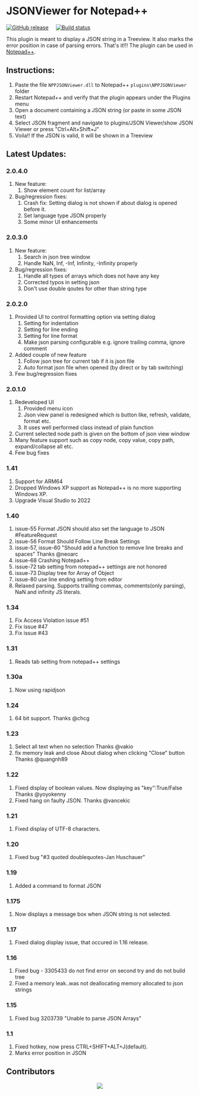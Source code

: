 # JSONViewer for Notepad++
[![GitHub release](https://img.shields.io/github/release/kapilratnani/JSON-Viewer.svg)](../../releases/latest)
&nbsp;&nbsp;&nbsp;&nbsp;[![Build status](https://ci.appveyor.com/api/projects/status/github/kapilratnani/JSON-Viewer?branch=master&svg=true)](https://ci.appveyor.com/project/kapilratnani/JSON-Viewer)

This plugin is meant to display a JSON string in a Treeview. It also marks the error position in case of parsing errors. That's it!!! The plugin can be used in [Notepad++](https://github.com/notepad-plus-plus/notepad-plus-plus).


## Instructions:
1. Paste the file `NPPJSONViewer.dll` to Notepad++ `plugins\NPPJSONViewer` folder
2. Restart Notepad++ and verify that the plugin appears under the Plugins menu
3. Open a document containing a JSON string (or paste in some JSON text)
4. Select JSON fragment and navigate to plugins/JSON Viewer/show JSON Viewer or press "Ctrl+Alt+Shift+J"
5. Voila!! If the JSON is valid, it will be shown in a Treeview


## Latest Updates:

### 2.0.4.0
1. New feature:
    1. Show element count for list/array
2. Bug/regression fixes:
    1. Crash fix: Setting dialog is not shown if about dialog is opened before it.
    2. Set language type JSON properly
    3. Some minor UI enhancements

### 2.0.3.0
1. New feature:
    1. Search in json tree window
    2. Handle NaN, Inf, -Inf, Infinity, -Infinity properly
2. Bug/regression fixes:
    1. Handle all types of arrays which does not have any key
    2. Corrected typos in setting json
    3. Don't use double qoutes for other than string type


### 2.0.2.0
1. Provided UI to control formatting option via setting dialog
    1. Setting for indentation
    2. Setting for line ending
    3. Setting for line format
    4. Make json parsing configurable e.g. ignore trailing comma, ignore comment
2. Added couple of new feature
    1. Follow json tree for current tab if it is json file
    2. Auto format json file when opened (by direct or by tab switching)
3. Few bug/regression fixes

### 2.0.1.0
1. Redeveloped UI 
    1. Provided menu icon
    2. Json view panel is redesigned which is button like, refresh, validate, format etc.
    3. It uses well performed class instead of plain function
2. Current selected node path is given on the bottom of json view window
3. Many feature support such as copy node, copy value, copy path, expand/collapse all etc.
4. Few bug fixes


### 1.41
1. Support for ARM64
2. Dropped Windows XP support as Notepad++ is no more supporting Windows XP.
3. Upgrade Visual Studio to 2022


### 1.40
1. issue-55 Format JSON should also set the language to JSON #FeatureRequest
2. issue-56 Format Should Follow Line Break Settings
3. issue-57, issue-60 "Should add a function to remove line breaks and spaces" Thanks @neoarc
4. issue-68 Crashing Notepad++
5. issue-72 tab setting from notepad++ settings are not honored
6. issue-73 Display tree for Array of Object 
7. issue-80 use line ending setting from editor
8. Relaxed parsing. Supports trailling commas, comments(only parsing), NaN and infinity JS literals.
  
### 1.34
1. Fix Access Violation issue #51
2. Fix issue #47
3. Fix issue #43

### 1.31
1. Reads tab setting from notepad++ settings

### 1.30a
1. Now using rapidjson

### 1.24
1. 64 bit support. Thanks @chcg
   
### 1.23
1. Select all text when no selection
   Thanks @vakio
2. fix memory leak and close About dialog when clicking "Close" button
   Thanks @quangnh89 

### 1.22
1. Fixed display of boolean values. Now displaying as "key":True/False
   Thanks @yoyokenny
2. Fixed hang on faulty JSON.
   Thanks @vancekic

### 1.21
1. Fixed display of UTF-8 characters.

### 1.20
1. Fixed bug "#3 quoted doublequotes-Jan Huschauer"

### 1.19
1. Added a command to format JSON

### 1.175
1. Now displays a message box when JSON string is not selected.

### 1.17
1. Fixed dialog display issue, that occured in 1.16 release.

### 1.16
1. Fixed bug - 3305433 do not find error on second try and do not build tree
2. Fixed a memory leak..was not deallocating memory allocated to json strings

### 1.15
1. Fixed bug 3203739 "Unable to parse JSON Arrays"

### 1.1
1. Fixed hotkey, now press CTRL+SHIFT+ALT+J(default).
2. Marks error position in JSON


## Contributors

<div align="center">

<a href="https://github.com/kapilratnani/JSON-Viewer/graphs/contributors">
  <img src="https://contrib.rocks/image?repo=kapilratnani/JSON-Viewer" />
</a>
